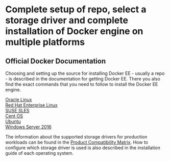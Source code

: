 # Complete setup of repo, select a storage driver and complete installation of Docker engine on multiple platforms

## Official Docker Documentation
Choosing and setting up the source for installing Docker EE - usually a repo - is described in the documentation for getting Docker EE.
There you also find the exact commands that you need to follow to install the Docker EE engine.

[Oracle Linux](https://docs.docker.com/install/linux/docker-ee/oracle/)  
[Red Hat Enterprise Linux](https://docs.docker.com/install/linux/docker-ee/rhel/)  
[SUSE SLES](https://docs.docker.com/install/linux/docker-ee/suse/)  
[Cent OS](https://docs.docker.com/install/linux/docker-ee/centos/)  
[Ubuntu](https://docs.docker.com/install/linux/docker-ee/ubuntu/)  
[Windows Server 2016](https://docs.docker.com/install/windows/docker-ee/)  

The information about the supported storage drivers for production workloads can be found in the [Product Compatibility Matrix](https://success.docker.com/Policies/Compatibility_Matrix).
How to configure which storage driver is used is also described in the installation guide of each operating system.

